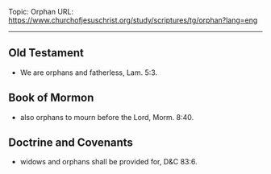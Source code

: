 Topic: Orphan
URL: https://www.churchofjesuschrist.org/study/scriptures/tg/orphan?lang=eng

---

## Old Testament

- We are orphans and fatherless, Lam. 5:3.

## Book of Mormon

- also orphans to mourn before the Lord, Morm. 8:40.

## Doctrine and Covenants

- widows and orphans shall be provided for, D&C 83:6.

